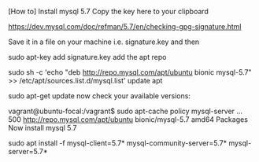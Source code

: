 [How to] Install mysql 5.7
Copy the key here to your clipboard

https://dev.mysql.com/doc/refman/5.7/en/checking-gpg-signature.html

Save it in a file on your machine i.e. signature.key and then

sudo apt-key add signature.key
add the apt repo

sudo sh -c 'echo "deb http://repo.mysql.com/apt/ubuntu bionic mysql-5.7" >> /etc/apt/sources.list.d/mysql.list'
update apt

sudo apt-get update
now check your available versions:

vagrant@ubuntu-focal:/vagrant$ sudo apt-cache policy mysql-server
...     500 http://repo.mysql.com/apt/ubuntu bionic/mysql-5.7 amd64 Packages
Now install mysql 5.7

sudo apt install -f mysql-client=5.7* mysql-community-server=5.7* mysql-server=5.7*
